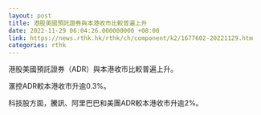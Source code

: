 ```yaml
---
layout: post
title: 港股美國預託證券與本港收市比較普遍上升
date: 2022-11-29 06:04:26.000000000 +08:00
link: https://news.rthk.hk/rthk/ch/component/k2/1677602-20221129.htm
categories: rthk
---
```


港股美國預託證券（ADR）與本港收市比較普遍上升。

滙控ADR較本港收市升逾0.3%。

科技股方面，騰訊、阿里巴巴和美團ADR較本港收市升逾2%。
